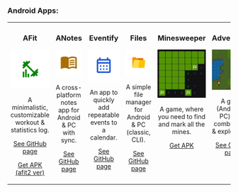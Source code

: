 ### Android Apps:
<!--
<table>
      <img height="130px" align="left" alt="webDev's Github Languages"
        src="https://github-readme-stats-sigma-five.vercel.app/api/top-langs/?username=lestec-al&layout=compact&theme=vision-friendly-dark" />
    </td>
  </tr>
</table>
-->
<table width="100%">
<tr>
<td valign="top" width="12.5%">
      <h3 align="center">AFit</h3>
      <p><img src="https://github.com/lestec-al/lestec-al/raw/main/pictures/afit.png"/></p>
      <p align="center">A minimalistic, customizable workout & statistics log.</p>
      <p align="center"><a href="https://github.com/lestec-al/afit">See GitHub page</a></p>
      <p align="center"><a href="https://drive.google.com/drive/folders/1ayZQKcDwIqp7Y204yxUy0t49WzwOjgGB?usp=drive_link">Get APK (afit2 ver)</a></p>
</td>
<td valign="top" width="12.5%">
      <h3 align="center">ANotes</h3>
      <p><img src="https://github.com/lestec-al/lestec-al/raw/main/pictures/anotes.png"/></p>
      <p align="center">A cross-platform notes app for Android & PC with sync.</p>
      <p align="center"><a href="https://github.com/lestec-al/a-notes">See GitHub page</a></p>
</td>
<td valign="top" width="12.5%">
      <h3 align="center">Eventify</h3>
      <p><img src="https://github.com/lestec-al/lestec-al/raw/main/pictures/eventify.png"/></p>
      <p align="center">An app to quickly add repeatable events to a calendar.</p>
      <p align="center"><a href="https://github.com/lestec-al/eventify">See GitHub page</a></p>
</td>
<td valign="top" width="12.5%">
      <h3 align="center">Files</h3>
      <p><img src="https://github.com/lestec-al/lestec-al/raw/main/pictures/files.png"/></p>
      <p align="center">A simple file manager for Android & PC (classic, CLI).</p>
      <p align="center"><a href="https://github.com/lestec-al/files">See GitHub page</a></p>
</td>
<td valign="top" width="12.5%">
      <h3 align="center">Minesweeper</h3>
      <p><img src="https://github.com/lestec-al/lestec-al/raw/main/pictures/minesweeper.png"/></p>
      <p align="center">A game, where you need to find and mark all the mines.</p>
      <p align="center"><a href="https://drive.google.com/drive/folders/1ayZQKcDwIqp7Y204yxUy0t49WzwOjgGB?usp=drive_link">Get APK</a></p>
</td>
<td valign="top" width="12.5%">
      <h3 align="center">Adventurer</h3>
      <p><img src="https://github.com/lestec-al/lestec-al/raw/main/pictures/fantasy_game.png"/></p>
      <p align="center">A game (Android & PC) with combat, loot & exploration!</p>
      <p align="center"><a href="https://github.com/lestec-al/isometric-fantasy-game">See GitHub page</a></p>
</td>
</tr>
</table>
